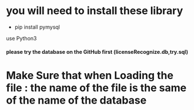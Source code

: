 <h1>you will need to install these library </h1>
<ul>
<li>pip install pymysql</li>
</ul>

<p> use Python3 </p>
<h4> <b>please<b> try the database on the GitHub first (licenseRecognize.db,try.sql)</h4>

<h1><b>Make Sure that </b> when Loading the file : the name of the file is the same of the name of the database</h1>
